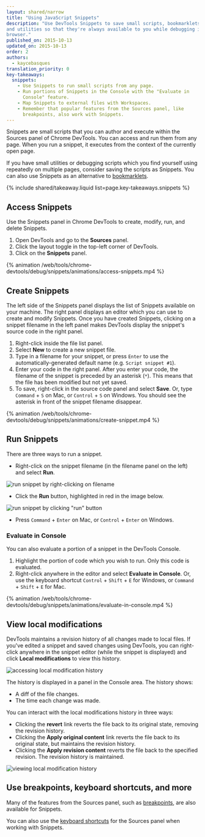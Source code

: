 ```yaml
---
layout: shared/narrow
title: "Using JavaScript Snippets"
description: "Use DevTools Snippets to save small scripts, bookmarklets, 
and utilities so that they're always available to you while debugging in the
browser."
published_on: 2015-10-13
updated_on: 2015-10-13
order: 2
authors:
  - kaycebasques
translation_priority: 0
key-takeaways:
  snippets:
    - Use Snippets to run small scripts from any page.
    - Run portions of Snippets in the Console with the "Evaluate in
      Console" feature.
    - Map Snippets to external files with Workspaces.
    - Remember that popular features from the Sources panel, like
      breakpoints, also work with Snippets.
---
```


<p class="intro">Snippets are small scripts that you can author and execute 
within the Sources panel of Chrome DevTools. You can access and run them 
from any page. When you run a snippet, it executes from the context of the 
currently open page.</p>

If you have small utilities or debugging scripts which you find yourself 
using repeatedly on multiple pages, consider saving the scripts as Snippets. 
You can also use Snippets as an alternative to 
[bookmarklets](https://en.wikipedia.org/wiki/Bookmarklet).



{% include shared/takeaway.liquid list=page.key-takeaways.snippets %}

## Access Snippets

Use the Snippets panel in Chrome DevTools to create, modify, run, 
and delete Snippets.

1. Open DevTools and go to the **Sources** panel.
1. Click the layout toggle in the top-left corner of DevTools.
1. Click on the **Snippets** panel.

{% animation /web/tools/chrome-devtools/debug/snippets/animations/access-snippets.mp4 %}

## Create Snippets

The left side of the Snippets panel displays the list of Snippets available
on your machine. The right panel displays an editor which you can use to
create and modify Snippets. Once you have created Snippets, clicking on
a snippet filename in the left panel makes DevTools display the 
snippet's source code in the right panel.

1. Right-click inside the file list panel.
1. Select **New** to create a new snippet file.
1. Type in a filename for your snippet, or press `Enter` to use the
   automatically-generated default name (e.g. `Script snippet #1`).
1. Enter your code in the right panel. After you enter your code, the 
   filename of the snippet is preceded by an asterisk (`*`). This means
   that the file has been modified but not yet saved.
1. To save, right-click in the source code panel and select **Save**. Or,
   type `Command` + `S` on Mac, or `Control` + `S` on Windows. You should
   see the asterisk in front of the snippet filename disappear.

{% animation /web/tools/chrome-devtools/debug/snippets/animations/create-snippet.mp4 %}

## Run Snippets

There are three ways to run a snippet. 

* Right-click on the snippet filename (in the filename panel on the left) 
  and select **Run**.

![run snippet by right-clicking on 
filename](/web/tools/chrome-devtools/debug/snippets/images/run-snippet-1.png)

* Click the **Run** button, highlighted in red in the image below.

![run snippet by clicking "run" 
button](/web/tools/chrome-devtools/debug/snippets/images/run-snippet-2.png)

* Press `Command` + `Enter` on Mac, or `Control` + `Enter` on Windows. 

### Evaluate in Console

You can also evaluate a portion of a snippet in the DevTools Console. 

1. Highlight the portion of code which you wish to run. Only this code
   is evaluated.
1. Right-click anywhere in the editor and select **Evaluate in Console**.
   Or, use the keyboard shortcut `Control` + `Shift` + `E` for Windows, or
   `Command` + `Shift` + `E` for Mac.

{% animation /web/tools/chrome-devtools/debug/snippets/animations/evaluate-in-console.mp4 %}

## View local modifications

DevTools maintains a revision history of all changes made to local 
files. If you've edited a snippet and saved changes using DevTools, 
you can right-click anywhere in the snippet editor (while the snippet is
displayed) and click **Local modifications** to view this history. 

![accessing local modification 
history](/web/tools/chrome-devtools/debug/snippets/images/local-modifications.png)

The history is displayed in a panel in the Console area. The history shows:

* A diff of the file changes.
* The time each change was made.

You can interact with the local modifications history in three ways:

* Clicking the **revert** link reverts the file back to its original state,
  removing the revision history.
* Clicking the **Apply original content** link reverts the file back to its
  original state, but maintains the revision history.
* Clicking the **Apply revision content** reverts the file back to the
  specified revision. The revision history is maintained.

![viewing local modification 
history](/web/tools/chrome-devtools/debug/snippets/images/local-modifications-history.png)

## Use breakpoints, keyboard shortcuts, and more

Many of the features from the Sources panel, such as 
[breakpoints](/web/tools/chrome-devtools/debug/breakpoints), are also available for 
Snippets.

You can also use the 
[keyboard shortcuts](/web/tools/chrome-devtools/iterate/inspect-styles/shortcuts) for the 
Sources panel when working with Snippets.


